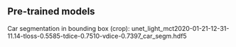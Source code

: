 ## Pre-trained models

Car segmentation in bounding box (crop):
unet_light_mct2020-01-21-12-31-11.14-tloss-0.5585-tdice-0.7510-vdice-0.7397_car_segm.hdf5
